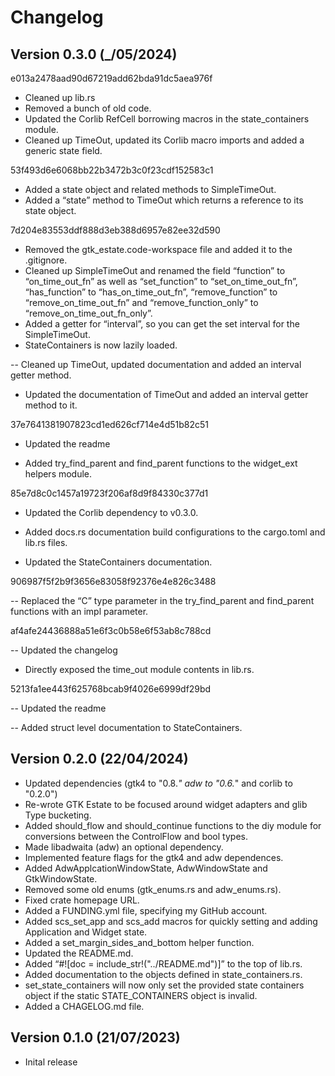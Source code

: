 # Changelog

## Version 0.3.0 (_/05/2024)

e013a2478aad90d67219add62bda91dc5aea976f

- Cleaned up lib.rs
- Removed a bunch of old code.
- Updated the Corlib RefCell borrowing macros in the state_containers module.
- Cleaned up TimeOut, updated its Corlib macro imports and added a generic state field.

53f493d6e6068bb22b3472b3c0f23cdf152583c1

- Added a state object and related methods to SimpleTimeOut.
- Added a “state” method to TimeOut which returns a reference to its state object.

7d204e83553ddf888d3eb388d6957e82ee32d590

- Removed the gtk_estate.code-workspace file and added it to the .gitignore.
- Cleaned up SimpleTimeOut and renamed the field “function” to “on_time_out_fn” as well as “set_function” to “set_on_time_out_fn”, “has_function” to “has_on_time_out_fn”, “remove_function” to “remove_on_time_out_fn” and “remove_function_only” to “remove_on_time_out_fn_only”.
- Added a getter for “interval”, so you can get the set interval for the SimpleTimeOut.
- StateContainers is now lazily loaded.

-- Cleaned up TimeOut, updated documentation and added an interval getter method.

- Updated the documentation of TimeOut and added an interval getter method to it.

37e7641381907823cd1ed626cf714e4d51b82c51

- Updated the readme

- Added try_find_parent and find_parent functions to the widget_ext helpers module.

85e7d8c0c1457a19723f206af8d9f84330c377d1

- Updated the Corlib dependency to v0.3.0.

- Added docs.rs documentation build configurations to the cargo.toml and lib.rs files.

- Updated the StateContainers documentation.

906987f5f2b9f3656e83058f92376e4e826c3488

-- Replaced the “C” type parameter in the try_find_parent and find_parent functions with an impl parameter.

af4afe24436888a51e6f3c0b58e6f53ab8c788cd

-- Updated the changelog

- Directly exposed the time_out module contents in lib.rs.

5213fa1ee443f625768bcab9f4026e6999df29bd

-- Updated the readme

-- Added struct level documentation to StateContainers.



## Version 0.2.0 (22/04/2024)

- Updated dependencies (gtk4 to "0.8.*" adw to "0.6.*" and corlib to "0.2.0")
- Re-wrote GTK Estate to be focused around widget adapters and glib Type bucketing.
- Added should_flow and should_continue functions to the diy module for conversions between the ControlFlow and bool types.
- Made libadwaita (adw) an optional dependency.
- Implemented feature flags for the gtk4 and adw dependences.
- Added AdwApplcationWindowState, AdwWindowState and GtkWindowState.
- Removed some old enums (gtk_enums.rs and adw_enums.rs).
- Fixed crate homepage URL.
- Added a FUNDING.yml file, specifying my GitHub account.
- Added scs_set_app and scs_add macros for quickly setting and adding Application and Widget state.
- Added a set_margin_sides_and_bottom helper function.
- Updated the README.md.
- Added “#![doc = include_str!("../README.md")]” to the top of lib.rs.
- Added documentation to the objects defined in state_containers.rs.
- set_state_containers will now only set the provided state containers object if the static STATE_CONTAINERS object is invalid.
- Added a CHAGELOG.md file.

## Version 0.1.0 (21/07/2023)

- Inital release







